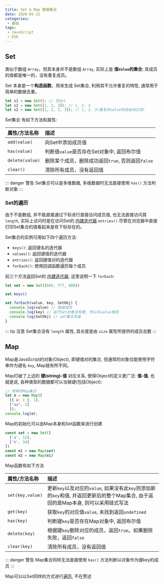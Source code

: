 ```yaml
---
title: Set & Map 数据集合
date: 2020-05-12
categories:
 - 基础
tags:
 - JavaScript
 - ES6
---
```


## Set

类似于数组 `Array`，但其本身并不是数组 `Array`, 实际上是 **值`Value`的集合**; 其成员的值都是唯一的，没有重复成员。

Set 本身是一个**构造函数**，用来生成 Set集合, 利用其不允许重复的特性, 通常用于简单的数据去重。

```js
let s1 = new Set(); // 空Set
let s2 = new Set([1, 2, 3]); // 1, 2, 3
let s2 = new Set([1, 2, 3, 3]); // 1, 2, 3(重复的value将会自动过滤)
```

Set集合 有如下方法和属性:

| 属性/方法名称 | 描述 |
|:-|:-|
|`add(value)`|向Set中添加成员值|
|`has(value)`|判断值`value`是否存在Set对象中, 返回布尔值|
|`delete(value)`|删除某个成员，删除成功返回`true`, 否则返回`false`|
|`clear()`|清除所有成员，没有返回值|

::: danger 警告
Set集合可以是多维数据, 多维数据时无法直接使用 `has()` 方法判断对象
:::

### Set的遍历

由于不是数组, 并不能直接通过下标进行直接访问成员值, 也无法直接访问其`length`, 实际上访问时是在访问Set的 [内建迭代器](./Iterator&Generator.md#内建迭代器) `entries()` 尽管在浏览器中直接打印Set集合的值看起来是有下标存在的。

Set集合的实例可用如下四个遍历方法:

* `keys()`: 返回键名的迭代器
* `values()`: 返回键值的迭代器
* `entries()`: 返回键值对的迭代器
* `forEach()`: 使用回调函数遍历每个成员

前三个方法返回Set的 [内建迭代器](./Iterator&Generator.md#内建迭代器), 这里说明一下 `forEach`:

```js {5}
let set = new Set([666, 777, 888])

set.keys()

set.forEach(value, key, SetObj) {
  console.log(value) // 键值成员
  console.log(key) // 由于Set对象没有键, 所以与value相同
  console.log(SetObj) // set集合本身
}
```

::: tip 注意
Set集合没有 `length` 属性, 其长度是由 `size` 属性所提供的成员总数
:::



## Map

Map是JavaScript的对象(Object), 即键值对的集合, 但通常的对象仅能使用字符串作为键名 `key`, Map就有所不同。

Map打破了上述的 **键(string)-值** 对应关系, 使得Object的定义更广泛: **值-值**, 也就是说, 各种类型的数据都可以当做键(包括Object):

```js
// 简单的Map集合
let m = new Map([
  [{ a: 1 }, 1],
  ["aa", 2]
  ]);
console.log(m);
```

Map的初始化可以由Map本身和Set函数来进行创建

```js
const set = new Set([
  ['a', 12],
  ['b', 34]
])
const m1 = new Map(set)
const m2 = new Map(m1)
```

Map函数有如下方法

| 属性/方法名称 | 描述 |
|:-|:-|
|`set(key,value)`|更新`key`以及对应的`value`, 如果没有此`key`则添加新的`key`和值, 并返回更新后的整个Map集合, 由于返回的是Map本身, 则可以采用链式写法|
|`get(key)`|获取`key`的对应值`value`, 未找到返回`undefined`|
|`has(key)`|判断键`key`是否存在Map对象中, 返回布尔值|
|`delete(key)`|根据键`key`删除对应的成员，返回`true`。如果删除失败，返回`false`|
|`clear(key)`|清除所有成员，没有返回值|

::: danger 警告
Map集合同样无法直接使用 `has()` 方法判断以对象作为键key的成员
:::

Map可以以Set同样的方式进行[遍历](./Set&Map.md#set的遍历), 不在赘述